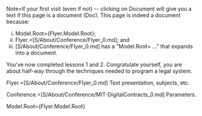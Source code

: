 Note=If your first visit (even if not) -- clicking on Document will give you a text if this page is a document (Doc).  This page is indeed a document because:<ol type="i"><li>Model.Root={Flyer.Model.Root}; <li>Flyer.=[S/About/Conference/Flyer_0.md]; and<li>[S/About/Conference/Flyer_0.md] has a "Model.Root= ..." that expands into a document.</ol>You've now completed lessons 1 and 2.  Congratulate yourself, you are about half-way through the techniques needed to program a legal system.

Flyer.=[S/About/Conference/Flyer_0.md]  Text presentation, subjects, etc.

Conference.=[S/About/Conference/MIT-DigitalContracts_0.md]  Parameters.

Model.Root={Flyer.Model.Root}